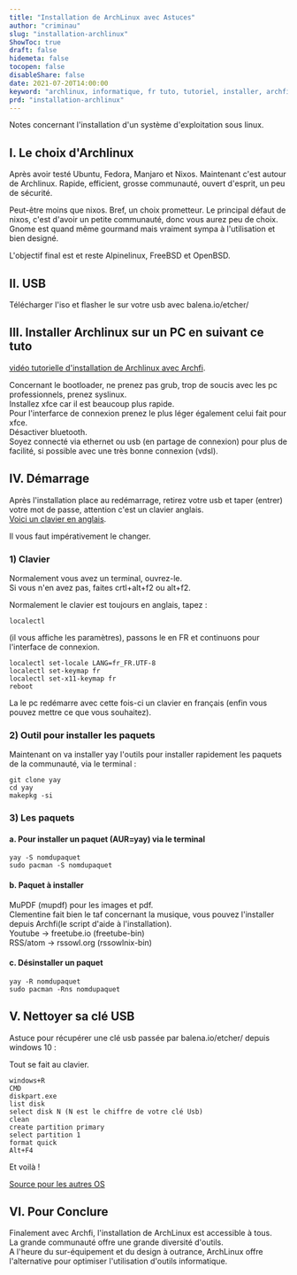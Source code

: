 ```yaml
---
title: "Installation de ArchLinux avec Astuces"
author: "criminau"
slug: "installation-archlinux"
ShowToc: true
draft: false
hidemeta: false
tocopen: false
disableShare: false
date: 2021-07-20T14:00:00
keyword: "archlinux, informatique, fr tuto, tutoriel, installer, archfi, xfce, usb"
prd: "installation-archlinux"
---
```


Notes concernant l'installation d'un système d'exploitation sous linux.
<!--more-->

## I. Le choix d'Archlinux

Après avoir testé Ubuntu, Fedora, Manjaro et Nixos. Maintenant c'est autour de Archlinux. Rapide, efficient, grosse communauté, ouvert d'esprit, un peu de sécurité.

Peut-être moins que nixos. Bref, un choix prometteur. Le principal défaut de nixos, c'est d'avoir un petite communauté, donc vous aurez peu de choix. Gnome est quand même gourmand mais vraiment sympa à l'utilisation et bien designé.

L'objectif final est et reste Alpinelinux, FreeBSD et OpenBSD.

## II. USB

Télécharger l'iso et flasher le sur votre usb avec balena.io/etcher/

## III. Installer Archlinux sur un PC en suivant ce tuto

[vidéo tutorielle d'installation de Archlinux avec Archfi](https://iteroni.com/watch?v=u2l54FMgWq4).

Concernant le bootloader, ne prenez pas grub, trop de soucis avec les pc professionnels, prenez syslinux.  
Installez xfce car il est beaucoup plus rapide.  
Pour l'interfarce de connexion prenez le plus léger également celui fait pour xfce.  
Désactiver bluetooth.  
Soyez connecté via ethernet ou usb (en partage de connexion) pour plus de facilité, si possible avec une très bonne connexion (vdsl).  

## IV. Démarrage

Après l'installation place au redémarrage, retirez votre usb et taper (entrer) votre mot de passe, attention c'est un clavier anglais.  
[Voici un clavier en anglais](https://www.branah.com/english).

Il vous faut impérativement le changer.

### 1) Clavier

Normalement vous avez un terminal, ouvrez-le.  
Si vous n'en avez pas, faites crtl+alt+f2 ou alt+f2.

Normalement le clavier est toujours en anglais, tapez :

```angular2
localectl
```

(il vous affiche les paramètres), passons le en FR et continuons pour l'interface de connexion.

```angular2
localectl set-locale LANG=fr_FR.UTF-8
localectl set-keymap fr
localectl set-x11-keymap fr
reboot
```

La le pc redémarre avec cette fois-ci un clavier en français (enfin vous pouvez mettre ce que vous souhaitez).

### 2) Outil pour installer les paquets

Maintenant on va installer yay l'outils pour installer rapidement les paquets de la communauté, via le terminal :

```angular2
git clone yay
cd yay
makepkg -si
```

### 3) Les paquets

#### a. Pour installer un paquet (AUR=yay) via le terminal

```angular2
yay -S nomdupaquet
sudo pacman -S nomdupaquet
```

#### b. Paquet à installer

MuPDF (mupdf) pour les images et pdf.  
Clementine fait bien le taf concernant la musique, vous pouvez l'installer depuis Archfi(le script d'aide à l'installation).  
Youtube -> freetube.io (freetube-bin)  
RSS/atom -> rssowl.org (rssowlnix-bin)  

#### c. Désinstaller un paquet

```angular2
yay -R nomdupaquet
sudo pacman -Rns nomdupaquet
```

## V. Nettoyer sa clé USB

Astuce pour récupérer une clé usb passée par balena.io/etcher/ depuis windows 10 :

Tout se fait au clavier.

```angular2
windows+R
CMD
diskpart.exe
list disk
select disk N (N est le chiffre de votre clé Usb)
clean
create partition primary
select partition 1
format quick
Alt+F4
```
Et voilà !

[Source pour les autres OS](https://www.balena.io/blog/did-etcher-break-my-usb-sd-card/)

## VI. Pour Conclure

Finalement avec Archfi, l'installation de ArchLinux est accessible à tous.  
La grande communauté offre une grande diversité d'outils.  
A l'heure du sur-équipement et du design à outrance, ArchLinux offre l'alternative pour optimiser l'utilisation d'outils informatique.  
